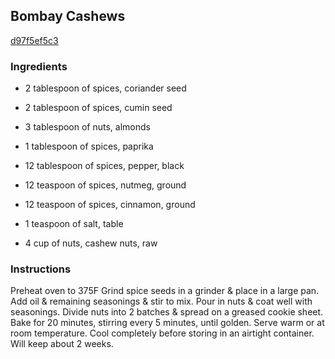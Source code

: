 ## Bombay Cashews

[d97f5ef5c3](http://www.food.com/recipe/bombay-cashews-482796)

### Ingredients

 - 2 tablespoon of spices, coriander seed

 - 2 tablespoon of spices, cumin seed

 - 3 tablespoon of nuts, almonds

 - 1 tablespoon of spices, paprika

 - 12 tablespoon of spices, pepper, black

 - 12 teaspoon of spices, nutmeg, ground

 - 12 teaspoon of spices, cinnamon, ground

 - 1 teaspoon of salt, table

 - 4 cup of nuts, cashew nuts, raw

### Instructions

Preheat oven to 375F Grind spice seeds in a grinder & place in a large pan. Add oil & remaining seasonings & stir to mix. Pour in nuts & coat well with seasonings. Divide nuts into 2 batches & spread on a greased cookie sheet. Bake for 20 minutes, stirring every 5 minutes, until golden. Serve warm or at room temperature. Cool completely before storing in an airtight container. Will keep about 2 weeks.